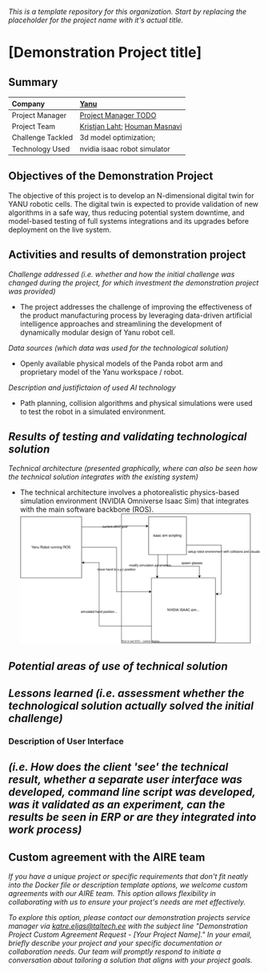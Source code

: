 *This is a template repository for this organization. Start by replacing the placeholder for the project name with it's actual title.*

# [Demonstration Project title]

## Summary

| Company | [Yanu](https://yanu.ai/) |
| :--- | :--- |
| Project Manager | [Project Manager TODO](https://profile.link) |
| Project Team | [Kristjan Laht](https://github.com/KingBoomie); [Houman Masnavi](https://www.linkedin.com/in/houman-masnavi/?originalSubdomain=ee) |
| Challenge Tackled | 3d model optimization;  |
| Technology Used | nvidia isaac robot simulator |

## Objectives of the Demonstration Project
The objective of this project is to develop an N-dimensional digital twin for YANU robotic cells. The digital twin is expected to provide validation of new algorithms in a safe way, thus reducing potential system downtime, and model-based testing of full systems integrations and its upgrades before deployment on the live system.

## Activities and results of demonstration project
*Challenge addressed (i.e. whether and how the initial challenge was changed during the project, for which investment the demonstration project was provided)*
- The project addresses the challenge of improving the effectiveness of the product manufacturing process by leveraging data-driven artificial intelligence approaches and streamlining the development of dynamically modular design of Yanu robot cell.

*Data sources (which data was used for the technological solution)*
- Openly available physical models of the Panda robot arm and proprietary model of the Yanu workspace / robot.  

*Description and justifictaion of used AI technology*
- Path planning, collision algorithms and physical simulations were used to test the robot in a simulated environment. 

*Results of testing and validating technological solution*
- 

*Technical architecture (presented graphically, where can also be seen how the technical solution integrates with the existing system)*


- The technical architecture involves a photorealistic physics-based simulation environment (NVIDIA Omniverse Isaac Sim) that integrates with the main software backbone (ROS). 
![Graphical architecture overview](yanu-aire-service-sim.drawio.svg)



*Potential areas of use of technical solution*
- 

*Lessons learned (i.e. assessment whether the technological solution actually solved the initial challenge)*
- 

### Description of User Interface 
*(i.e. How does the client 'see' the technical result, whether a separate user interface was developed, command line script was developed, was it validated as an experiment, can the results be seen in ERP or are they integrated into work process)*
- 


## Custom agreement with the AIRE team

*If you have a unique project or specific requirements that don't fit neatly into the Docker file or description template options, we welcome custom agreements with our AIRE team. This option allows flexibility in collaborating with us to ensure your project's needs are met effectively.*

*To explore this option, please contact our demonstration projects service manager via katre.eljas@taltech.ee with the subject line "Demonstration Project Custom Agreement Request - [Your Project Name]." In your email, briefly describe your project and your specific documentation or collaboration needs. Our team will promptly respond to initiate a conversation about tailoring a solution that aligns with your project goals.*



